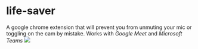 # life-saver
A google chrome extension that will prevent you from unmuting your mic or toggling on the cam by mistake. Works with *Google Meet* and *Microsoft Teams*
![](https://c.tenor.com/bQCHJwgCNuMAAAAC/kitten-cat.gif)
